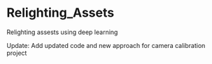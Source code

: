 # Relighting_Assets
Relighting assests using deep learning

Update: Add updated code and new approach for camera calibration project
